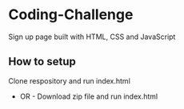 # Coding-Challenge
Sign up page built with HTML, CSS and JavaScript

## How to setup
Clone respository and run index.html
- OR -
Download zip file and run index.html
